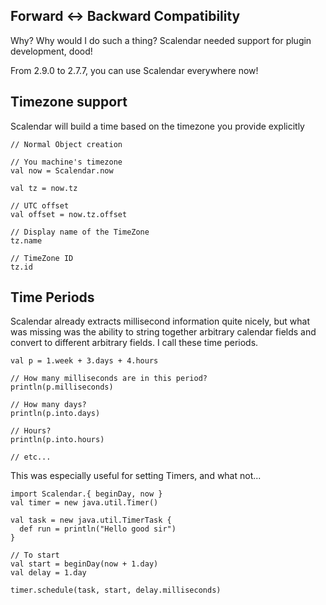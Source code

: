 ## Forward <-> Backward Compatibility

Why? Why would I do such a thing? Scalendar needed support for plugin development, dood!

From 2.9.0 to 2.7.7, you can use Scalendar everywhere now!

## Timezone support

Scalendar will build a time based on the timezone you provide explicitly

    // Normal Object creation

    // You machine's timezone
    val now = Scalendar.now

    val tz = now.tz

    // UTC offset
    val offset = now.tz.offset
    
    // Display name of the TimeZone
    tz.name
    
    // TimeZone ID
    tz.id

## Time Periods

Scalendar already extracts millisecond information quite nicely, but what was missing
was the ability to string together arbitrary calendar fields and convert to
different arbitrary fields. I call these time periods.

    val p = 1.week + 3.days + 4.hours

    // How many milliseconds are in this period?
    println(p.milliseconds)

    // How many days?
    println(p.into.days)
    
    // Hours?
    println(p.into.hours)

    // etc...

This was especially useful for setting Timers, and what not...

    import Scalendar.{ beginDay, now }
    val timer = new java.util.Timer()

    val task = new java.util.TimerTask {
      def run = println("Hello good sir")
    }

    // To start
    val start = beginDay(now + 1.day)
    val delay = 1.day

    timer.schedule(task, start, delay.milliseconds)
